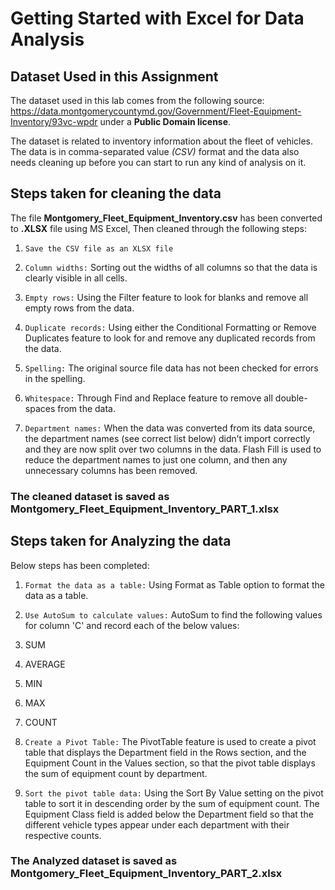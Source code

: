 # Getting Started with Excel for Data Analysis

## Dataset Used in this Assignment
The dataset used in this lab comes from the following source: https://data.montgomerycountymd.gov/Government/Fleet-Equipment-Inventory/93vc-wpdr under a **Public Domain license**.

The dataset is related to inventory information about the fleet of vehicles. The data is in comma-separated value *(CSV)* format and the data also needs cleaning up before you can start to run any kind of analysis on it.



## Steps taken for cleaning the data 
The file **Montgomery_Fleet_Equipment_Inventory.csv** has been converted to **.XLSX** file using MS Excel, Then cleaned through the following steps:


1. `Save the CSV file as an XLSX file`

2. `Column widths:` Sorting out the widths of all columns so that the data is clearly visible in all cells.

3. `Empty rows:` Using the Filter feature to look for blanks and remove all empty rows from the data.

4. `Duplicate records:` Using either the Conditional Formatting or Remove Duplicates feature to look for and remove any duplicated records from the data.

5. `Spelling:` The original source file data has not been checked for errors in the spelling.

5. `Whitespace:` Through Find and Replace feature to remove all double-spaces from the data.

6. `Department names:` When the data was converted from its data source, the department names (see correct list below) didn’t import correctly and they are now split over two columns in the data. Flash Fill is used to reduce the department names to just one column, and then any unnecessary columns has been removed.

### The cleaned dataset is saved as Montgomery_Fleet_Equipment_Inventory_PART_1.xlsx



## Steps taken for Analyzing the data 
Below steps has been completed:
1. `Format the data as a table:` Using Format as Table option to format the data as a table.

2. `Use AutoSum to calculate values:` AutoSum to find the following values for column 'C' and record each of the below values:

 1. SUM
 2. AVERAGE
 3. MIN
 4. MAX
 5. COUNT

3. `Create a Pivot Table:` The PivotTable feature is used to create a pivot table that displays the Department field in the Rows section, and the Equipment Count in the Values section, so that the pivot table displays the sum of equipment count by department.

4. `Sort the pivot table data:` Using the Sort By Value setting on the pivot table to sort it in descending order by the sum of equipment count.
The Equipment Class field is added below the Department field so that the different vehicle types appear under each department with their respective counts.

### The Analyzed dataset is saved as Montgomery_Fleet_Equipment_Inventory_PART_2.xlsx